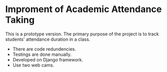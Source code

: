 # Improment of Academic Attendance Taking
This is a prototype version. The primary purpose of the project is to track students' attendance duration in a class. 

* There are code redundencies.
* Testings are done manually.
* Developed on Django framework.
* Use two web cams.
